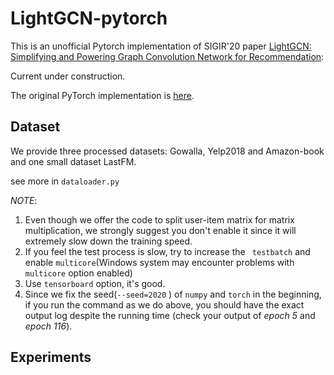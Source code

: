 # LightGCN-pytorch

This is an unofficial Pytorch implementation of SIGIR'20 paper [LightGCN: Simplifying and Powering Graph Convolution Network for Recommendation](https://arxiv.org/abs/2002.02126):

Current under construction.

The original PyTorch implementation is [here](https://github.com/gusye1234/LightGCN-PyTorch).


## Dataset

We provide three processed datasets: Gowalla, Yelp2018 and Amazon-book and one small dataset LastFM.

see more in `dataloader.py`


*NOTE*:

1. Even though we offer the code to split user-item matrix for matrix multiplication, we strongly suggest you don't enable it since it will extremely slow down the training speed.
2. If you feel the test process is slow, try to increase the ` testbatch` and enable `multicore`(Windows system may encounter problems with `multicore` option enabled)
3. Use `tensorboard` option, it's good.
4. Since we fix the seed(`--seed=2020` ) of `numpy` and `torch` in the beginning, if you run the command as we do above, you should have the exact output log despite the running time (check your output of *epoch 5* and *epoch 116*).


## Experiments
